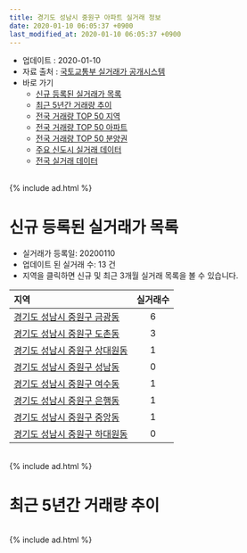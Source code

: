 ```yaml
---
title: 경기도 성남시 중원구 아파트 실거래 정보
date: 2020-01-10 06:05:37 +0900
last_modified_at: 2020-01-10 06:05:37 +0900
---
```


* 업데이트 : 2020-01-10
* 자료 출처 : [국토교통부 실거래가 공개시스템](http://rt.molit.go.kr)
* 바로 가기
    * [신규 등록된 실거래가 목록](#신규-등록된-실거래가-목록)
    * [최근 5년간 거래량 추이](#최근-5년간-거래량-추이)
    * [전국 거래량 TOP 50 지역](https://inasie.github.io/apt-trade-info/최근-3개월-전국에서-가장-거래가-많이-발생한-지역)
    * [전국 거래량 TOP 50 아파트](https://inasie.github.io/apt-trade-info/최근-3개월-전국에서-가장-거래가-많이-발생한-아파트)
    * [전국 거래량 TOP 50 분양권](https://inasie.github.io/apt-trade-info/최근-3개월-전국에서-가장-거래가-많이-발생한-분양권)
    * [주요 신도시 실거래 데이터](https://inasie.github.io/apt-trade-info/주요-신도시)
    * [전국 실거래 데이터](https://inasie.github.io/apt-trade-info/전국)

<br>
{% include ad.html %}
<br>

# 신규 등록된 실거래가 목록
* 실거래가 등록일: 20200110
* 업데이트 된 실거래 수: 13 건
* 지역을 클릭하면 신규 및 최근 3개월 실거래 목록을 볼 수 있습니다.


|지역|실거래수|
|:---|:---:|
|[경기도 성남시 중원구 금광동](https://inasie.github.io/apt-trade-info/경기도-성남시-중원구-금광동)|6|
|[경기도 성남시 중원구 도촌동](https://inasie.github.io/apt-trade-info/경기도-성남시-중원구-도촌동)|3|
|[경기도 성남시 중원구 상대원동](https://inasie.github.io/apt-trade-info/경기도-성남시-중원구-상대원동)|1|
|[경기도 성남시 중원구 성남동](https://inasie.github.io/apt-trade-info/경기도-성남시-중원구-성남동)|0|
|[경기도 성남시 중원구 여수동](https://inasie.github.io/apt-trade-info/경기도-성남시-중원구-여수동)|1|
|[경기도 성남시 중원구 은행동](https://inasie.github.io/apt-trade-info/경기도-성남시-중원구-은행동)|1|
|[경기도 성남시 중원구 중앙동](https://inasie.github.io/apt-trade-info/경기도-성남시-중원구-중앙동)|1|
|[경기도 성남시 중원구 하대원동](https://inasie.github.io/apt-trade-info/경기도-성남시-중원구-하대원동)|0|


<br>
{% include ad.html %}
<br>

# 최근 5년간 거래량 추이


<div style="width:100%;">
    <canvas id="deal_progress" height="200"></canvas>
</div>

<script>
new Chart(document.getElementById("deal_progress"), {
    type: 'line',
    data: {
        labels: ['201501','201502','201503','201504','201505','201506','201507','201508','201509','201510','201511','201512','201601','201602','201603','201604','201605','201606','201607','201608','201609','201610','201611','201612','201701','201702','201703','201704','201705','201706','201707','201708','201709','201710','201711','201712','201801','201802','201803','201804','201805','201806','201807','201808','201809','201810','201811','201812','201901','201902','201903','201904','201905','201906','201907','201908','201909','201910','201911','201912','202001'],
        datasets: [{
            label: '매매',
            pointRadius: 1,
            data: [164, 203, 280, 204, 170, 159, 161, 129, 152, 164, 124, 108, 101, 121, 150, 152, 173, 223, 256, 227, 205, 259, 102, 93, 55, 103, 138, 159, 181, 209, 222, 179, 192, 139, 120, 108, 225, 178, 300, 150, 119, 137, 132, 304, 226, 96, 68, 41, 42, 42, 80, 92, 131, 170, 202, 183, 176, 254, 244, 111, 5],
            borderColor: "rgba(255, 201, 14, 1)",
            backgroundColor: "rgba(255, 201, 14, 0.5)",
            fill: false,
            lineTension: 0
        },{
            label: '전월세',
            pointRadius: 1,
            data: [252, 184, 213, 163, 126, 156, 151, 149, 125, 153, 219, 168, 152, 141, 207, 316, 169, 199, 204, 175, 174, 199, 168, 210, 192, 216, 226, 182, 173, 159, 184, 186, 167, 140, 161, 154, 216, 166, 227, 320, 158, 161, 155, 153, 207, 177, 132, 182, 175, 144, 150, 126, 133, 161, 179, 176, 139, 210, 116, 95, 9],
            borderColor: "rgba(0, 141, 185, 1)",
            backgroundColor: "rgba(0, 141, 185, 0.5)",
            fill: false,
            lineTension: 0
        }
        ]
    },
    options: {
        responsive: true,
        title: {
            display: false
        },
        tooltips: {
            mode: 'index',
            intersect: false
        },
        hover: {
            mode: 'nearest',
            intersect: true
        },
        scales: {
            xAxes: [{
                display: true,
                scaleLabel: {
                    display: true,
                    labelString: '년/월'
                }
            }],
            yAxes: [{
                display: true,
                ticks: {
                    suggestedMin: 0,
                },
                scaleLabel: {
                    display: true,
                    labelString: '실거래 수'
                }
            }]
        }
    }
});

</script>


<br>
{% include ad.html %}
<br>

